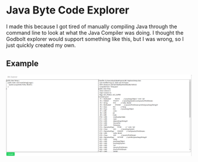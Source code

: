 # Java Byte Code Explorer
I made this because I got tired of manually compiling Java through the command line to look at what the Java Compiler was doing.
I thought the Godbolt explorer would support something like this, but I was wrong, so I just quickly created my own.

## Example
![Example Image](example.png)